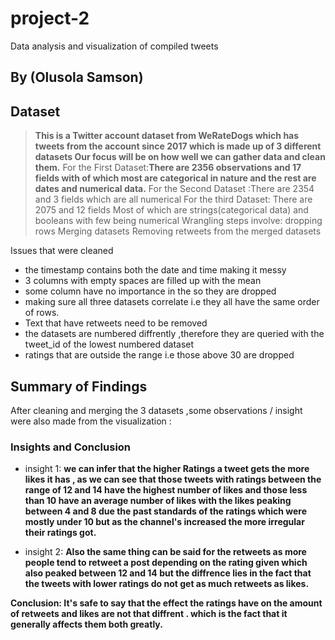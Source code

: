 # project-2
 Data analysis and visualization of compiled tweets
## By (Olusola Samson)

## Dataset

> **This is a Twitter account dataset from WeRateDogs which has tweets from the account since 2017
which is made up of 3 different datasets Our focus will be on how well we can gather data and clean them.**
>For the First Dataset:**There are 2356 observations and 17 fields with of which most are categorical in nature and the rest are dates and numerical data.**
>For the Second Dataset :There are 2354 and 3 fields which are all numerical
>For the third Dataset:  There are 2075 and 12 fields Most of which are strings(categorical data) and booleans with few being numerical
Wrangling steps involve:
>dropping rows
>Merging datasets 
>Removing retweets from the merged datasets

Issues that were cleaned
* the timestamp contains both the date and time making it messy
* 3 columns with empty spaces are filled up with the mean
* some column have no importance in the so they are dropped
* making sure all three datasets correlate i.e they all have the same order of rows.
* Text that have retweets need to be removed
* the datasets are numbered diffrently ,therefore they are queried with the tweet_id of the lowest numbered dataset
* ratings that are outside the range i.e those above 30 are dropped


## Summary of Findings
After cleaning and merging the 3 datasets ,some observations / insight were also made from the visualization :
### Insights and Conclusion
* insight 1:   **we can infer that the higher Ratings a tweet gets the more likes it has , as we can see that those tweets with ratings between the range of 12 and 14 have the highest number of likes and those less than 10 have an average number of likes with the likes peaking between 4 and 8 due the past standards of the ratings which were mostly under 10 but as the channel's increased the more irregular their ratings got.**

* insight 2: **Also the same thing can be said for the retweets as more people tend to retweet a post depending on the rating given which also peaked between 12 and 14 but the diffrence lies in the fact that the tweets with lower ratings do not get as much retweets as likes.**

**Conclusion: It's safe to say that the effect the ratings have on the amount of retweets and likes are not that diffrent .
which is the fact that it generally affects them both greatly.**
    
